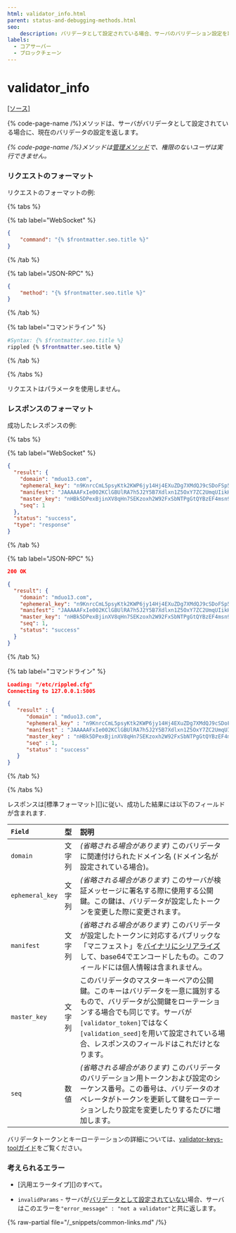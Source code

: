 ```yaml
---
html: validator_info.html
parent: status-and-debugging-methods.html
seo:
    description: バリデータとして設定されている場合、サーバのバリデーション設定を取得します。
labels:
  - コアサーバー
  - ブロックチェーン
---
```

# validator_info
[[ソース]](https://github.com/XRPLF/rippled/blob/master/src/ripple/rpc/handlers/ValidatorInfo.cpp "ソース")

{% code-page-name /%}メソッドは、サーバがバリデータとして設定されている場合に、現在のバリデータの設定を返します。

_{% code-page-name /%}メソッドは[管理メソッド](../index.md)で、権限のないユーザは実行できません。_


### リクエストのフォーマット

リクエストのフォーマットの例:

{% tabs %}

{% tab label="WebSocket" %}
```json
{
    "command": "{% $frontmatter.seo.title %}"
}
```
{% /tab %}

{% tab label="JSON-RPC" %}
```json
{
    "method": "{% $frontmatter.seo.title %}"
}
```
{% /tab %}

{% tab label="コマンドライン" %}
```sh
#Syntax: {% $frontmatter.seo.title %}
rippled {% $frontmatter.seo.title %}
```
{% /tab %}

{% /tabs %}

リクエストはパラメータを使用しません。


### レスポンスのフォーマット

成功したレスポンスの例:

{% tabs %}

{% tab label="WebSocket" %}
```json
{
  "result": {
    "domain": "mduo13.com",
    "ephemeral_key": "n9KnrcCmL5psyKtk2KWP6jy14Hj4EXuZDg7XMdQJ9cSDoFSp53hu",
    "manifest": "JAAAAAFxIe002KClGBUlRA7h5J2Y5B7Xdlxn1Z5OxY7ZC2UmqUIikHMhAkVIeB7McBf4NFsBceQQlScTVUWMdpYzwmvs115SUGDKdkcwRQIhAJnKfYWnPsBsATIIRfgkAAK+HE4zp8G8AmOPrHmLZpZAAiANiNECVQTKktoD7BEoEmS8jaFBNMgRdcG0dttPurCAGXcKbWR1bzEzLmNvbXASQPjO6wxOfhtWsJ6oMWBg8Rs5STAGvQV2ArI5MG3KbpFrNSMxbx630Ars9d9j1ORsUS5v1biZRShZfg9180JuZAo=",
    "master_key": "nHBk5DPexBjinXV8qHn7SEKzoxh2W92FxSbNTPgGtQYBzEF4msn9",
    "seq": 1
  },
  "status": "success",
  "type": "response"
}
```
{% /tab %}

{% tab label="JSON-RPC" %}
```json
200 OK

{
  "result": {
    "domain": "mduo13.com",
    "ephemeral_key": "n9KnrcCmL5psyKtk2KWP6jy14Hj4EXuZDg7XMdQJ9cSDoFSp53hu",
    "manifest": "JAAAAAFxIe002KClGBUlRA7h5J2Y5B7Xdlxn1Z5OxY7ZC2UmqUIikHMhAkVIeB7McBf4NFsBceQQlScTVUWMdpYzwmvs115SUGDKdkcwRQIhAJnKfYWnPsBsATIIRfgkAAK+HE4zp8G8AmOPrHmLZpZAAiANiNECVQTKktoD7BEoEmS8jaFBNMgRdcG0dttPurCAGXcKbWR1bzEzLmNvbXASQPjO6wxOfhtWsJ6oMWBg8Rs5STAGvQV2ArI5MG3KbpFrNSMxbx630Ars9d9j1ORsUS5v1biZRShZfg9180JuZAo=",
    "master_key": "nHBk5DPexBjinXV8qHn7SEKzoxh2W92FxSbNTPgGtQYBzEF4msn9",
    "seq": 1,
    "status": "success"
  }
}
```
{% /tab %}

{% tab label="コマンドライン" %}
```json
Loading: "/etc/rippled.cfg"
Connecting to 127.0.0.1:5005

{
   "result" : {
      "domain" : "mduo13.com",
      "ephemeral_key" : "n9KnrcCmL5psyKtk2KWP6jy14Hj4EXuZDg7XMdQJ9cSDoFSp53hu",
      "manifest" : "JAAAAAFxIe002KClGBUlRA7h5J2Y5B7Xdlxn1Z5OxY7ZC2UmqUIikHMhAkVIeB7McBf4NFsBceQQlScTVUWMdpYzwmvs115SUGDKdkcwRQIhAJnKfYWnPsBsATIIRfgkAAK+HE4zp8G8AmOPrHmLZpZAAiANiNECVQTKktoD7BEoEmS8jaFBNMgRdcG0dttPurCAGXcKbWR1bzEzLmNvbXASQPjO6wxOfhtWsJ6oMWBg8Rs5STAGvQV2ArI5MG3KbpFrNSMxbx630Ars9d9j1ORsUS5v1biZRShZfg9180JuZAo=",
      "master_key" : "nHBk5DPexBjinXV8qHn7SEKzoxh2W92FxSbNTPgGtQYBzEF4msn9",
      "seq" : 1,
      "status" : "success"
   }
}
```
{% /tab %}

{% /tabs %}

レスポンスは[標準フォーマット][]に従い、成功した結果には以下のフィールドが含まれます.

| `Field`         | 型    | 説明                                               |
|:----------------|:------|:----------------------------------------------------------|
| `domain`        | 文字列 | _(省略される場合があります)_ このバリデータに関連付けられたドメイン名 (ドメイン名が設定されている場合)。 |
| `ephemeral_key` | 文字列 | _(省略される場合があります)_ このサーバが検証メッセージに署名する際に使用する公開鍵。この鍵は、バリデータが設定したトークンを変更した際に変更されます。 |
| `manifest`      | 文字列 | _(省略される場合があります)_ このバリデータが設定したトークンに対応するパブリックな「マニフェスト」を[バイナリにシリアライズ](../../../protocol/binary-format.md)して、base64でエンコードしたもの。このフィールドには個人情報は含まれません。 |
| `master_key`    | 文字列 | このバリデータのマスターキーペアの公開鍵。このキーはバリデータを一意に識別するもので、バリデータが公開鍵をローテーションする場合でも同じです。サーバが`[validator_token]`ではなく`[validation_seed]`を用いて設定されている場合、レスポンスのフィールドはこれだけとなります。 |
| `seq`           | 数値   | _(省略される場合があります)_ このバリデータのバリデーション用トークンおよび設定のシーケンス番号。この番号は、バリデータのオペレータがトークンを更新して鍵をローテーションしたり設定を変更したりするたびに増加します。 |

バリデータトークンとキーローテーションの詳細については、[validator-keys-toolガイド](https://github.com/ripple/validator-keys-tool/blob/master/doc/validator-keys-tool-guide.md)をご覧ください。


### 考えられるエラー

* [汎用エラータイプ][]のすべて。
- `invalidParams` - サーバが[バリデータとして設定されていない](../../../../infrastructure/configuration/server-modes/run-rippled-as-a-validator.md)場合、サーバはこのエラーを`"error_message" : "not a validator"`と共に返します。

{% raw-partial file="/_snippets/common-links.md" /%}
